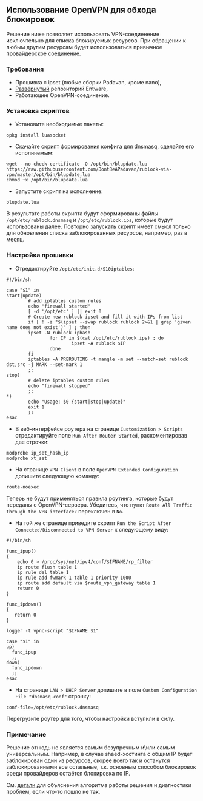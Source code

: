 ## Использование OpenVPN для обхода блокировок
Решение ниже позволяет использовать VPN-соедиенение исключтельно для списка блокируемых ресурсов. При обращении к любым другим ресурсам будет использоваться привычное провайдерское соединение.

### Требования
* Прошивка с ipset (любые сборки Padavan, кроме nano),
* [Развёрнутый](https://bitbucket.org/padavan/rt-n56u/wiki/RU/HowToConfigureEntware) репозиторий Entware,
* Работающее OpenVPN-соединение.

### Установка скриптов
* Установите необходимые пакеты:
```
opkg install luasocket
```
* Скачайте скрипт формирования конфига для dnsmasq, сделайте его исполняемым:
```
wget --no-check-certificate -O /opt/bin/blupdate.lua https://raw.githubusercontent.com/DontBeAPadavan/rublock-via-vpn/master/opt/bin/blupdate.lua
chmod +x /opt/bin/blupdate.lua
```
* Запустите скрипт на исполнение:
```
blupdate.lua
```
В результате работы скрипта будут сформированы файлы `/opt/etc/rublock.dnsmasq` и `/opt/etc/rublock.ips`, которые будут использованы далее. Повторно запускать скрипт имеет смысл только для обновления списка заблокированных ресурсов, например, раз в месяц.


### Настройка прошивки
* Отредактируйте `/opt/etc/init.d/S10iptables`:
```
#!/bin/sh

case "$1" in
start|update)
        # add iptables custom rules
        echo "firewall started"
        [ -d '/opt/etc' ] || exit 0
        # Create new rublock ipset and fill it with IPs from list
        if [ ! -z "$(ipset --swap rublock rublock 2>&1 | grep 'given name does not exist')" ] ; then
        ipset -N rublock iphash
                for IP in $(cat /opt/etc/rublock.ips) ; do
                        ipset -A rublock $IP
                done
        fi
        iptables -A PREROUTING -t mangle -m set --match-set rublock dst,src -j MARK --set-mark 1
        ;;
stop)
        # delete iptables custom rules
        echo "firewall stopped"
        ;;
*)
        echo "Usage: $0 {start|stop|update}"
        exit 1
        ;;
esac
```

* В веб-интерфейсе роутера на странице `Customization > Scripts` отредактируйте поле `Run After Router Started`, раскоментировав две строчки:
```
modprobe ip_set_hash_ip
modprobe xt_set
```
* На странице `VPN Client` в поле `OpenVPN Extended Configuration` допишите следующую команду:
```
route-noexec
```
Теперь не будут применяться правила роутинга, которые будут переданы с OpenVPN-сервера. Убедитесь, что пункт `Route All Traffic through the VPN interface?` переключен в `No`.
* На той же странице приведите скрипт `Run the Script After Connected/Disconnected to VPN Server` к следующему виду:
```
#!/bin/sh

func_ipup()
{
    echo 0 > /proc/sys/net/ipv4/conf/$IFNAME/rp_filter
    ip route flush table 1
    ip rule del table 1
    ip rule add fwmark 1 table 1 priority 1000
    ip route add default via $route_vpn_gateway table 1
    return 0
}

func_ipdown()
{
   return 0
}

logger -t vpnc-script "$IFNAME $1"

case "$1" in
up)
  func_ipup
  ;;
down)
  func_ipdown
  ;;
esac
```
* На странице `LAN > DHCP Server` допишите в поле `Custom Configuration File "dnsmasq.conf"` строчку:
```
conf-file=/opt/etc/rublock.dnsmasq
```

Перегрузите роутер для того, чтобы настройки вступили в силу.

### Примечание

Решение отнюдь не является самым безупречным и\или самым универсальным. Например, в случае shaed-хостинга с общим IP будет заблокирован один из ресурсов, скорее всего так и останутся заблокированными все остальные, т.к. основным способом блокировок среди провайдеров остаётся блокировка по IP.

См. [детали](https://github.com/DontBeAPadavan/rublock-via-vpn/wiki/Details) для объяснения алгоритма работы решения и диагностики проблем, если что-то пошло не так.
